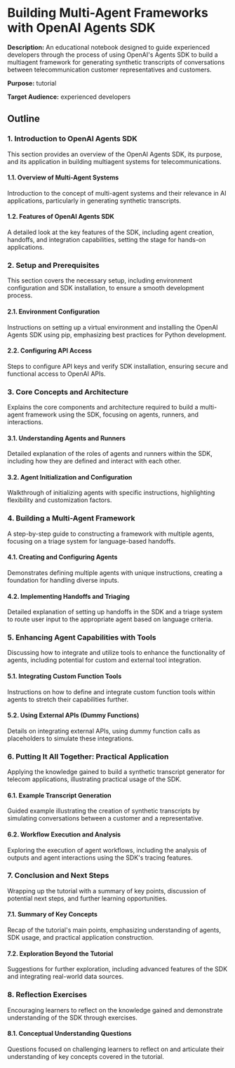 # Building Multi-Agent Frameworks with OpenAI Agents SDK

**Description:** An educational notebook designed to guide experienced developers through the process of using OpenAI's Agents SDK to build a multiagent framework for generating synthetic transcripts of conversations between telecommunication customer representatives and customers.

**Purpose:** tutorial

**Target Audience:** experienced developers

## Outline

### 1. Introduction to OpenAI Agents SDK

This section provides an overview of the OpenAI Agents SDK, its purpose, and its application in building multiagent systems for telecommunications.

#### 1.1. Overview of Multi-Agent Systems

Introduction to the concept of multi-agent systems and their relevance in AI applications, particularly in generating synthetic transcripts.

#### 1.2. Features of OpenAI Agents SDK

A detailed look at the key features of the SDK, including agent creation, handoffs, and integration capabilities, setting the stage for hands-on applications.

### 2. Setup and Prerequisites

This section covers the necessary setup, including environment configuration and SDK installation, to ensure a smooth development process.

#### 2.1. Environment Configuration

Instructions on setting up a virtual environment and installing the OpenAI Agents SDK using pip, emphasizing best practices for Python development.

#### 2.2. Configuring API Access

Steps to configure API keys and verify SDK installation, ensuring secure and functional access to OpenAI APIs.

### 3. Core Concepts and Architecture

Explains the core components and architecture required to build a multi-agent framework using the SDK, focusing on agents, runners, and interactions.

#### 3.1. Understanding Agents and Runners

Detailed explanation of the roles of agents and runners within the SDK, including how they are defined and interact with each other.

#### 3.2. Agent Initialization and Configuration

Walkthrough of initializing agents with specific instructions, highlighting flexibility and customization factors.

### 4. Building a Multi-Agent Framework

A step-by-step guide to constructing a framework with multiple agents, focusing on a triage system for language-based handoffs.

#### 4.1. Creating and Configuring Agents

Demonstrates defining multiple agents with unique instructions, creating a foundation for handling diverse inputs.

#### 4.2. Implementing Handoffs and Triaging

Detailed explanation of setting up handoffs in the SDK and a triage system to route user input to the appropriate agent based on language criteria.

### 5. Enhancing Agent Capabilities with Tools

Discussing how to integrate and utilize tools to enhance the functionality of agents, including potential for custom and external tool integration.

#### 5.1. Integrating Custom Function Tools

Instructions on how to define and integrate custom function tools within agents to stretch their capabilities further.

#### 5.2. Using External APIs (Dummy Functions)

Details on integrating external APIs, using dummy function calls as placeholders to simulate these integrations.

### 6. Putting It All Together: Practical Application

Applying the knowledge gained to build a synthetic transcript generator for telecom applications, illustrating practical usage of the SDK.

#### 6.1. Example Transcript Generation

Guided example illustrating the creation of synthetic transcripts by simulating conversations between a customer and a representative.

#### 6.2. Workflow Execution and Analysis

Exploring the execution of agent workflows, including the analysis of outputs and agent interactions using the SDK's tracing features.

### 7. Conclusion and Next Steps

Wrapping up the tutorial with a summary of key points, discussion of potential next steps, and further learning opportunities.

#### 7.1. Summary of Key Concepts

Recap of the tutorial's main points, emphasizing understanding of agents, SDK usage, and practical application construction.

#### 7.2. Exploration Beyond the Tutorial

Suggestions for further exploration, including advanced features of the SDK and integrating real-world data sources.

### 8. Reflection Exercises

Encouraging learners to reflect on the knowledge gained and demonstrate understanding of the SDK through exercises.

#### 8.1. Conceptual Understanding Questions

Questions focused on challenging learners to reflect on and articulate their understanding of key concepts covered in the tutorial.

